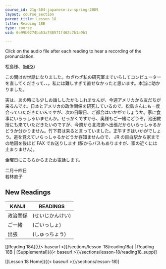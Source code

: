 ```yaml
---
course_id: 21g-504-japanese-iv-spring-2009
layout: course_section
parent_title: Lesson 18
title: Reading 18B
type: course
uid: 6e99b0274ba53a748571f462c7b1a9b1

---
```


Click on the audio file after each reading to hear a recording of the pronunciation.

松島様、([MP3](/coursemedia/21g-504-japanese-iv-spring-2009/294b1cb65e472f681e64e9d5897fac69_Lesson18B.mp3))

この間はお世話になりました。わざわざ私の研究室までいらしてコンピューターを直してくださって、、。私には難しすぎて直せなかったと思います。本当に助かりました。

実は、あの時にも少しお話ししたかもしれませんが、今週アメリカから友だちが来るんです。日本とアメリカの政治関係を研究しているので、松島さんにも一度会っていただきたいんですが、次の日曜日、ご都合はいかがでしょうか。家に食事にいらっしゃいませんか。せっかくですから、奥様もご一緒にどうぞ。池田教授にも来ていただきたいのですが、今週から北海道へ出張だからいらっしゃるかどうか分かりません。竹下君は来ると言っていました。正午すぎはいかがでしょう。道を覚えていらっしゃるかどうか存知ませんので、 JR の目白駅から家までの地図を後ほど FAX でお送りします (駅からバスもありますが、家の近くには止まりません)。

金曜日にこちらからまたお電話します。

二月十四日  
若林直子

New Readings
------------

| KANJI | READINGS |
| --- | --- |
| 政治関係 | (せいじかんけい) |
| ご一緒 | (ごいっしょ) |
| 出張 | (しゅっちょう) 

\[[Reading 18A]({{< baseurl >}}/sections/lesson-18/reading18a) | Reading 18B | [Supplemental]({{< baseurl >}}/sections/lesson-18/reading18_supp)\]

\[[Lesson 18 Home]({{< baseurl >}}/sections/lesson-18)\]
